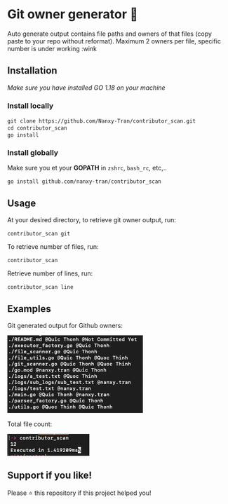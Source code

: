 # Git owner generator 🔎
Auto generate output contains file paths and owners of that files (copy paste to your repo without reformat). 
Maximum 2 owners per file, specific number is under working :wink

## Installation <br /> 
*Make sure you have installed GO 1.18 on your machine*
### Install locally
```shell
git clone https://github.com/Nanxy-Tran/contributor_scan.git  
cd contributor_scan
go install
```

### Install globally
Make sure you et your **GOPATH** in `zshrc`, `bash_rc`, etc,..
```shell
go install github.com/nanxy-tran/contributor_scan
```
  
## Usage
At your desired directory, to retrieve git owner output, run: <br>
```
contributor_scan git
```

To retrieve number of files, run: <br>
```
contributor_scan
```

Retrieve number of lines, run: <br>
```
contributor_scan line
```

## Examples 
Git generated output for Github owners: <br>

![img.png](img.png)

Total file count: <br>

![img_1.png](img_1.png)


## Support if you like!
Please ⭐️ this repository if this project helped you!
